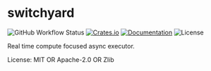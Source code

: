 # switchyard

![GitHub Workflow Status](https://img.shields.io/github/workflow/status/BVE-Reborn/switchyard/CI)
[![Crates.io](https://img.shields.io/crates/v/switchyard)](https://crates.io/crates/switchyard)
[![Documentation](https://docs.rs/switchyard/badge.svg)](https://docs.rs/switchyard)
![License](https://img.shields.io/crates/l/switchyard)

Real time compute focused async executor.

License: MIT OR Apache-2.0 OR Zlib
